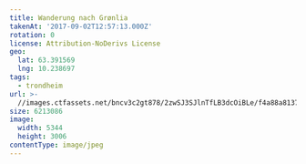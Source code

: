 ```yaml
---
title: Wanderung nach Grønlia
takenAt: '2017-09-02T12:57:13.000Z'
rotation: 0
license: Attribution-NoDerivs License
geo:
  lat: 63.391569
  lng: 10.238697
tags:
  - trondheim
url: >-
  //images.ctfassets.net/bncv3c2gt878/2zwSJ3SJlnTfLB3dcOiBLe/f4a88a8137aeddde145b9f7095890ec3/wanderung-nach-grnlia_37006101745_o
size: 6213086
image:
  width: 5344
  height: 3006
contentType: image/jpeg
---
```


